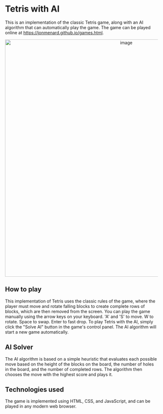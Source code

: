 # Tetris with AI

This is an implementation of the classic Tetris game, along with an AI algorithm that can automatically play the game. The game can be played online at https://jonmenard.github.io/games.html.
<p align="center">
  <img width="783" alt="image" src="https://user-images.githubusercontent.com/55707155/222996005-3c12b962-378b-4dc6-a60f-749ee78f3fb1.png">
</p>


## How to play
This implementation of Tetris uses the classic rules of the game, where the player must move and rotate falling blocks to create complete rows of blocks, which are then removed from the screen. 
You can play the game manually using the arrow keys on your keyboard. 'A' and 'S' to move. W to rotate. Space to swap. Enter to fast drop.
To play Tetris with the AI, simply click the "Solve AI" button in the game's control panel. The AI algorithm will start a new game automatically.

## AI Solver
The AI algorithm is based on a simple heuristic that evaluates each possible move based on the height of the blocks on the board, the number of holes in the board, and the number of completed rows. The algorithm then chooses the move with the highest score and plays it.

## Technologies used
The game is implemented using HTML, CSS, and JavaScript, and can be played in any modern web browser.
